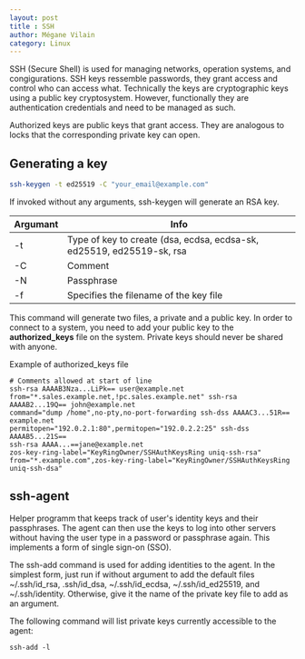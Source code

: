 ```yaml
---
layout: post
title : SSH
author: Mégane Vilain
category: Linux
---
```


SSH (Secure Shell) is used for managing networks, operation systems, and congigurations.
SSH keys ressemble passwords, they grant access and control who can access what. Technically the keys are cryptographic keys using a public key cryptosystem. However, functionally they are authentication credentials and need to be managed as such.

Authorized keys are public keys that grant access. They are analogous to locks that the corresponding private key can open.

## Generating a key

```sh
ssh-keygen -t ed25519 -C "your_email@example.com"
```

If invoked without any arguments, ssh-keygen will generate an RSA key.


|Argumant|Info |
|---|---|
|-t | Type of key to create (dsa, ecdsa, ecdsa-sk, ed25519, ed25519-sk, rsa|
|-C | Comment |
|-N | Passphrase |
|-f | Specifies the filename of the key file|


This command will generate two files, a private and a public key. 
In order to connect to a system, you need to add your public key to the **authorized_keys** file  on the system. Private keys should never be shared with anyone.

Example of authorized_keys file                                  

```
# Comments allowed at start of line
ssh-rsa AAAAB3Nza...LiPk== user@example.net 
from="*.sales.example.net,!pc.sales.example.net" ssh-rsa AAAAB2...19Q== john@example.net
command="dump /home",no-pty,no-port-forwarding ssh-dss AAAAC3...51R== example.net
permitopen="192.0.2.1:80",permitopen="192.0.2.2:25" ssh-dss AAAAB5...21S==
ssh-rsa AAAA...==jane@example.net
zos-key-ring-label="KeyRingOwner/SSHAuthKeysRing uniq-ssh-rsa"
from="*.example.com",zos-key-ring-label="KeyRingOwner/SSHAuthKeysRing uniq-ssh-dsa"
```                            


## ssh-agent

Helper programm that keeps track of user's identity keys and their passphrases.
The agent can then use the keys to log into other servers without having the user type in a password or passphrase again. This implements a form of single sign-on (SSO).

The ssh-add command is used for adding identities to the agent. In the simplest form, just run if without argument to add the default files ~/.ssh/id_rsa, .ssh/id_dsa, ~/.ssh/id_ecdsa, ~/.ssh/id_ed25519, and ~/.ssh/identity. Otherwise, give it the name of the private key file to add as an argument.

The following command will list private keys currently accessible to the agent:

```
ssh-add -l
```